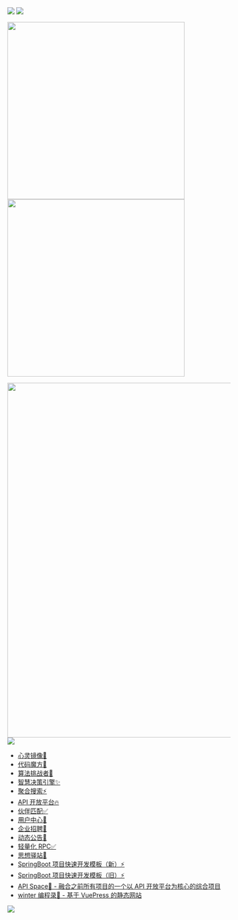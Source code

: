 <!-- https://github.com/kyechan99/capsule-render -->
<img src="https://capsule-render.vercel.app/api?type=waving&color=timeGradient&height=300&&section=header&text=Hello,%20World!&fontSize=90&fontAlign=50&fontAlignY=30&desc=I%20am%20Winter.&descAlign=50&descSize=30&descAlignY=60&animation=twinkling" />

<!-- https://github.com/DenverCoder1/readme-typing-svg -->
<img src="https://readme-typing-svg.demolab.com?font=Fira+Code&size=25&pause=1000&center=true&vCenter=true&random=false&width=600&lines=路漫漫其修远兮，吾将上下而求索;悟已往之不谏，知来者之可追" />

<!-- https://github.com/anuraghazra/github-readme-stats -->
<img align="center" width="400" src="https://github-readme-stats.vercel.app/api?username=wwdhbw&theme=transparent&show_icons=true&hide_border=true&show=reviews&hide_title=true" /><img align="center" width="400" src="https://streak-stats.demolab.com?user=wwdhbw&theme=transparent&date_format=%5BY.%5Dn.j&hide_border=true" />
<br/>
<!-- https://github.com/Ashutosh00710/github-readme-activity-graph -->
<img width="800" src="https://github-readme-activity-graph.vercel.app/graph?username=wwdhbw&theme=github-compact&hide_border=true&area=true" />
<br/>

<!-- https://github.com/tandpfun/skill-icons -->
<img align="center" src="https://skillicons.dev/icons?i=java,spring,kubernetes,docker,jenkins,mysql,redis,rabbitmq,py,cs,linux,html,css,js,ts,vue,react,nodejs,nginx,git,github,gitlab,md,sublime,vscode,visualstudio,idea,webstorm,pycharm,rider&theme=light" />

<ul>
    <li>
      <a href="https://github.com/wwdhbw/winter-ai-answer-backend">心灵镜像💭</a>
    </li>
    <li>
      <a href="https://github.com/wwdhbw/winter-gen-code-backend">代码魔方🌱</a>
    </li>
    <li>
      <a href="https://github.com/wwdhbw/winter-oj-backend">算法挑战者🚀</a>
    </li>
    <li>
      <a href="https://github.com/wwdhbw/winter-bi-backend">智慧决策引擎✨</a>
    </li>
    <li>
      <a href="https://github.com/wwdhbw/winter-search-backend">聚合搜索⚡</a>
    </li>
    <li>
      <a href="https://github.com/wwdhbw/winter-api-backend">API 开放平台🔥</a>
    </li>
    <li>
      <a href="https://github.com/wwdhbw/winter-friend-backend">伙伴匹配✅</a>
    </li>
    <li>
      <a href="https://github.com/wwdhbw/winter-user-center-backend">用户中心💭</a>
    </li>
    <li>
      <a href="https://github.com/wwdhbw/winter-invite-job-backend">企业招聘🚀</a>
    </li>
    <li>
      <a href="https://github.com/wwdhbw/winter-announcement-backend">动态公告💭</a>
    </li>
    <li>
      <a href="https://github.com/wwdhbw/winter-rpc-backend">轻量化 RPC✅</a>
    </li>
    <li>
      <a href="https://github.com/lhccong/wanwu-generator">思想驿站🌱</a>
    </li>
    <li>
      <a href="https://github.com/wwdhbw/springboot-init-new">SpringBoot 项目快速开发模板（新）⚡</a>
    </li>
    <li>
      <a href="https://github.com/wwdhbw/springboot-init-old">SpringBoot 项目快速开发模板（旧）⚡</a>
    </li>
    <li>
      <a href="https://github.com/wwdhbw/winter-api-space-backend">API Space🚀 - 融合之前所有项目的一个以 API 开放平台为核心的综合项目</a>
    </li>
    <li>
      <a href="https://github.com/wwdhbw/winter-programming-directory">winter 编程录🌱 - 基于 VuePress 的静态网站</a>
    </li>
  </ul>

<!-- https://github.com/kyechan99/capsule-render -->
<img src="https://capsule-render.vercel.app/api?type=waving&color=timeGradient&height=300&&section=footer&text=Good%20bye!&fontSize=90&fontAlign=50&fontAlignY=70&desc=May%20our%20code%20be%20BUG-FREE!&descAlign=50&descSize=30&descAlignY=40&animation=twinkling" />
